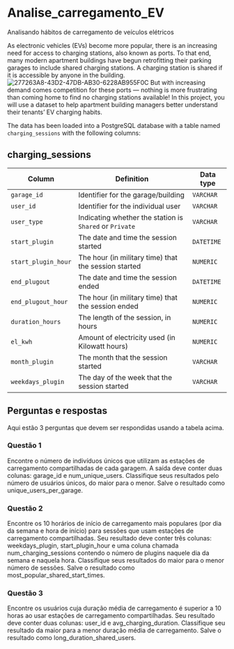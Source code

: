 # Analise_carregamento_EV
Analisando hábitos de carregamento de veículos elétricos

As electronic vehicles (EVs) become more popular, there is an increasing need for access to charging stations, also known as ports. To that end, many modern apartment buildings have begun retrofitting their parking garages to include shared charging stations. A charging station is shared if it is accessible by anyone in the building.
![277263A8-43D2-47DB-AB30-6228AB955F0C](https://github.com/user-attachments/assets/c873daee-f498-4f90-83b5-6aee52388716)
But with increasing demand comes competition for these ports — nothing is more frustrating than coming home to find no charging stations available! In this project, you will use a dataset to help apartment building managers better understand their tenants’ EV charging habits.

The data has been loaded into a PostgreSQL database with a table named `charging_sessions` with the following columns:
## charging_sessions

| Column | Definition | Data type |
|-|-|-|
|`garage_id`| Identifier for the garage/building|`VARCHAR`|
|`user_id` | Identifier for the individual user|`VARCHAR`|
|`user_type`|Indicating whether the station is `Shared` or `Private`| `VARCHAR` |
|`start_plugin`|The date and time the session started |`DATETIME`|
|`start_plugin_hour`|The hour (in military time) that the session started | `NUMERIC`|
|`end_plugout`|The date and time the session ended | `DATETIME` |
|`end_plugout_hour`|The hour (in military time) that the session ended | `NUMERIC`|
|`duration_hours`| The length of the session, in hours|`NUMERIC`|
|`el_kwh`| Amount of electricity used (in Kilowatt hours)|`NUMERIC`|
|`month_plugin`| The month that the session started |`VARCHAR`|
|`weekdays_plugin`| The day of the week that the session started|`VARCHAR`|

## Perguntas e respostas
Aqui estão 3 perguntas que devem ser respondidas usando a tabela acima.
### Questão 1
Encontre o número de indivíduos únicos que utilizam as estações de carregamento compartilhadas de cada garagem. A saída deve conter duas colunas: garage_id e num_unique_users. Classifique seus resultados pelo número de usuários únicos, do maior para o menor. Salve o resultado como unique_users_per_garage.
### Questão 2
Encontre os 10 horários de início de carregamento mais populares (por dia da semana e hora de início) para sessões que usam estações de carregamento compartilhadas. Seu resultado deve conter três colunas: weekdays_plugin, start_plugin_hour e uma coluna chamada num_charging_sessions contendo o número de plugins naquele dia da semana e naquela hora. Classifique seus resultados do maior para o menor número de sessões. Salve o resultado como most_popular_shared_start_times.
### Questão 3
Encontre os usuários cuja duração média de carregamento é superior a 10 horas ao usar estações de carregamento compartilhadas. Seu resultado deve conter duas colunas: user_id e avg_charging_duration. Classifique seu resultado da maior para a menor duração média de carregamento. Salve o resultado como long_duration_shared_users.
